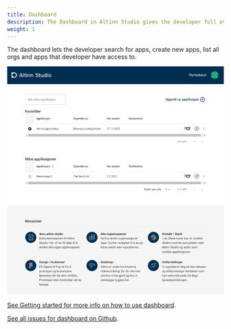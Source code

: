 ```yaml
---
title: Dashboard
description: The Dashboard in Altinn Studio gives the developer full overview over their apps.
weight: 1
---
```


The dashboard lets the developer search for apps, create new apps, list all orgs and apps that developer have access to.

![Dashboard](dashboard.png "Dashboard")

[See Getting started for more info on how to use dashboard](../../../../../../app/getting-started/create-app/).

[See all issues for dashboard on Github](https://github.com/Altinn/altinn-studio/labels/area%2Fdashboard).